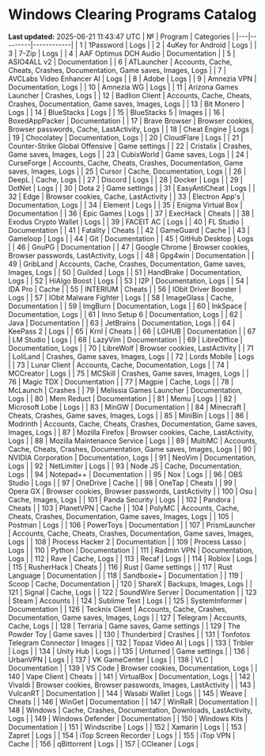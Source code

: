 # Windows Clearing Programs Catalog
**Last updated:** 2025-06-21 11:43:47 UTC
| № | Program | Categories |
|---|---------|------------|
| 1 | 1Password | Logs |
| 2 | 4uKey for Android | Logs |
| 3 | 7-Zip | Logs |
| 4 | AAF Optimus DCH Audio | Documentation |
| 5 | ASIO4ALL v2 | Documentation |
| 6 | ATLauncher | Accounts, Cache, Cheats, Crashes, Documentation, Game saves, Images, Logs |
| 7 | AVCLabs Video Enhancer AI | Logs |
| 8 | Adobe | Logs |
| 9 | Amnezia VPN | Documentation, Logs |
| 10 | Amnezia WG | Logs |
| 11 | Arizona Games Launcher | Crashes, Logs |
| 12 | Badlion Client | Accounts, Cache, Cheats, Crashes, Documentation, Game saves, Images, Logs |
| 13 | Bit Monero | Logs |
| 14 | BlueStacks | Logs |
| 15 | BlueStacks 5 | Images |
| 16 | BoxedAppPacker | Documentation |
| 17 | Brave Browser | Browser cookies, Browser passwords, Cache, LastActivity, Logs |
| 18 | Cheat Engine | Logs |
| 19 | Chocolatey | Documentation, Logs |
| 20 | CloudFlare | Logs |
| 21 | Counter-Strike Global Offensive | Game settings |
| 22 | Cristalix | Crashes, Game saves, Images, Logs |
| 23 | CubixWorld | Game saves, Logs |
| 24 | CurseForge | Accounts, Cache, Cheats, Crashes, Documentation, Game saves, Images, Logs |
| 25 | Cursor | Cache, Documentation, Logs |
| 26 | DeepL | Cache, Logs |
| 27 | Discord | Logs |
| 28 | Docker | Logs |
| 29 | DotNet | Logs |
| 30 | Dota 2 | Game settings |
| 31 | EasyAntiCheat | Logs |
| 32 | Edge | Browser cookies, Cache, LastActivity |
| 33 | Electron App's | Documentation, Logs |
| 34 | Element | Logs |
| 35 | Enigma Virtual Box | Documentation |
| 36 | Epic Games | Logs |
| 37 | ExecHack | Cheats |
| 38 | Exodus Crypto Wallet | Logs |
| 39 | FACEIT AC | Logs |
| 40 | FL Studio | Documentation |
| 41 | Fatality | Cheats |
| 42 | GameGuard | Cache |
| 43 | Gameloop | Logs |
| 44 | Git | Documentation |
| 45 | GitHub Desktop | Logs |
| 46 | GnuPG | Documentation |
| 47 | Google Chrome | Browser cookies, Browser passwords, LastActivity, Logs |
| 48 | Gpg4win | Documentation |
| 49 | GribLand | Accounts, Cache, Crashes, Documentation, Game saves, Images, Logs |
| 50 | Guilded | Logs |
| 51 | HandBrake | Documentation, Logs |
| 52 | HiAlgo Boost | Logs |
| 53 | I2P | Documentation, Logs |
| 54 | IDA Pro | Cache |
| 55 | INTERIUM | Cheats |
| 56 | IObit Driver Booster | Logs |
| 57 | IObit Malware Fighter | Logs |
| 58 | ImageGlass | Cache, Documentation |
| 59 | ImgBurn | Documentation, Logs |
| 60 | InkSpace | Documentation, Logs |
| 61 | Inno Setup 6 | Documentation, Logs |
| 62 | Java | Documentation |
| 63 | JetBrains | Documentation, Logs |
| 64 | KeePass 2 | Logs |
| 65 | Krnl | Cheats |
| 66 | LGHUB | Documentation |
| 67 | LM Studio | Logs |
| 68 | LazyVim | Documentation |
| 69 | LibreOffice | Documentation, Logs |
| 70 | LibreWolf | Browser cookies, LastActivity |
| 71 | LoliLand | Crashes, Game saves, Images, Logs |
| 72 | Lords Mobile | Logs |
| 73 | Lunar Client | Accounts, Cache, Documentation, Logs |
| 74 | MCCreator | Logs |
| 75 | MCSkill | Crashes, Game saves, Images, Logs |
| 76 | Magic TDX | Documentation |
| 77 | Magpie | Cache, Logs |
| 78 | McLaunch | Crashes |
| 79 | Melissia Games Launcher | Documentation, Logs |
| 80 | Mem Reduct | Documentation |
| 81 | Memu | Logs |
| 82 | Microsoft Lobe | Logs |
| 83 | MinGW | Documentation |
| 84 | Minecraft | Cheats, Crashes, Game saves, Images, Logs |
| 85 | MiniBin | Logs |
| 86 | Modrinth | Accounts, Cache, Cheats, Crashes, Documentation, Game saves, Images, Logs |
| 87 | Mozilla Firefox | Browser cookies, Cache, LastActivity, Logs |
| 88 | Mozilla Maintenance Service | Logs |
| 89 | MultiMC | Accounts, Cache, Cheats, Crashes, Documentation, Game saves, Images, Logs |
| 90 | NVIDIA Corporation | Documentation, Logs |
| 91 | NeoVim | Documentation, Logs |
| 92 | NetLimiter | Logs |
| 93 | Node JS | Cache, Documentation, Logs |
| 94 | Notepad++ | Documentation |
| 95 | Nox | Logs |
| 96 | OBS Studio | Logs |
| 97 | OneDrive | Cache |
| 98 | OneTap | Cheats |
| 99 | Opera GX | Browser cookies, Browser passwords, LastActivity |
| 100 | Osu | Cache, Images, Logs |
| 101 | Panda Security | Logs |
| 102 | Pandora | Cheats |
| 103 | PlanetVPN | Cache |
| 104 | PolyMC | Accounts, Cache, Cheats, Crashes, Documentation, Game saves, Images, Logs |
| 105 | Postman | Logs |
| 106 | PowerToys | Documentation |
| 107 | PrismLauncher | Accounts, Cache, Cheats, Crashes, Documentation, Game saves, Images, Logs |
| 108 | Process Hacker 2 | Documentation |
| 109 | Process Lasso | Logs |
| 110 | Python | Documentation |
| 111 | Radmin VPN | Documentation, Logs |
| 112 | Rave | Cache, Logs |
| 113 | Recaf | Logs |
| 114 | Roblox | Logs |
| 115 | RusherHack | Cheats |
| 116 | Rust | Game settings |
| 117 | Rust Language | Documentation |
| 118 | Sandboxie+ | Documentation |
| 119 | Scoop | Cache, Documentation |
| 120 | ShareX | Backups, Images, Logs |
| 121 | Signal | Cache, Logs |
| 122 | SoundWire Server | Documentation |
| 123 | Steam | Accounts |
| 124 | Sublime Text | Logs |
| 125 | SystemInformer | Documentation |
| 126 | Tecknix Client | Accounts, Cache, Crashes, Documentation, Game saves, Images, Logs |
| 127 | Telegram | Accounts, Cache, Logs |
| 128 | Terraria | Game saves, Game settings |
| 129 | The Powder Toy | Game saves |
| 130 | Thunderbird | Crashes |
| 131 | Tonfotos Telegram Connector | Images |
| 132 | Topaz Video AI | Logs |
| 133 | Tribler | Logs |
| 134 | Unity Hub | Logs |
| 135 | Unturned | Game settings |
| 136 | UrbanVPN | Logs |
| 137 | VK GameCenter | Logs |
| 138 | VLC | Documentation |
| 139 | VS Code | Browser cookies, Documentation, Logs |
| 140 | Vape Client | Cheats |
| 141 | VirtualBox | Documentation, Logs |
| 142 | Vivaldi | Browser cookies, Browser passwords, Images, LastActivity |
| 143 | VulcanRT | Documentation |
| 144 | Wasabi Wallet | Logs |
| 145 | Weave | Cheats |
| 146 | WinGet | Documentation |
| 147 | WinRaR | Documentation |
| 148 | Windows | Cache, Crashes, Documentation, Downloads, LastActivity, Logs |
| 149 | Windows Defender | Documentation |
| 150 | Windows Kits | Documentation |
| 151 | Windscribe | Logs |
| 152 | Xamarin | Logs |
| 153 | Zapret | Logs |
| 154 | iTop Screen Recorder | Logs |
| 155 | iTop VPN | Cache |
| 156 | qBittorrent | Logs |
| 157 | ССleaner | Logs |

